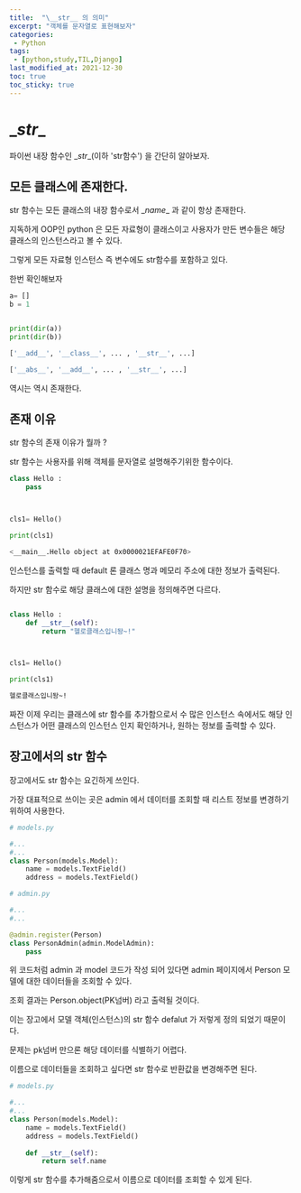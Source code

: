 ```yaml
---
title:  "\__str__ 의 의미"
excerpt: "객체를 문자열로 표현해보자"
categories:
 - Python
tags:
 - [python,study,TIL,Django]
last_modified_at: 2021-12-30
toc: true
toc_sticky: true
---
```


# \__str__ 



파이썬 내장 함수인 \__str__(이하 'str함수') 을 간단히 알아보자. 





## 모든 클래스에 존재한다.



str 함수는 모든 클래스의 내장 함수로서 \__name__ 과 같이 항상 존재한다.



지독하게 OOP인 python 은 모든 자료형이 클래스이고 사용자가 만든 변수들은 해당 클래스의 인스턴스라고 볼 수 있다.

그렇게 모든 자료형 인스턴스 즉 변수에도 str함수를 포함하고 있다.



한번 확인해보자



```python
a= []
b = 1


print(dir(a))
print(dir(b))
```

```bash
['__add__', '__class__', ... , '__str__', ...]

['__abs__', '__add__', ... , '__str__', ...]
```



역시는 역시 존재한다.



## 존재 이유



str 함수의 존재 이유가 뭘까 ?



str 함수는 사용자를 위해 객체를 문자열로 설명해주기위한 함수이다.



```python
class Hello :
    pass



cls1= Hello()

print(cls1)
```

```bash
<__main__.Hello object at 0x0000021EFAFE0F70>
```



인스턴스를 출력할 때 default 론 클래스 명과 메모리 주소에 대한 정보가 출력된다.



하지만 str 함수로 해당 클래스에 대한 설명을 정의해주면 다르다.



```python

class Hello :
    def __str__(self):
        return "헬로클래스입니돵~!"



cls1= Hello()

print(cls1)

```

```bash
헬로클래스입니돵~!
```



짜잔 이제 우리는 클래스에 str 함수를 추가함으로서 수 많은 인스턴스 속에서도 해당 인스턴스가 어떤 클래스의 인스턴스 인지 확인하거나, 원하는 정보를 출력할 수 있다.



## 장고에서의 str 함수



장고에서도 str 함수는 요긴하게 쓰인다.



가장 대표적으로 쓰이는 곳은 admin 에서 데이터를 조회할 때 리스트 정보를 변경하기 위하여 사용한다.



```python
# models.py

#...
#...
class Person(models.Model):
    name = models.TextField()
    address = models.TextField()
```

```python
# admin.py 

#...
#...

@admin.register(Person)
class PersonAdmin(admin.ModelAdmin):
    pass

```



위 코드처럼 admin 과 model  코드가 작성 되어 있다면 admin 페이지에서 Person 모델에 대한 데이터들을 조회할 수 있다.

조회 결과는 Person.object(PK넘버) 라고 출력될 것이다.



이는 장고에서 모델 객체(인스턴스)의 str 함수 defalut 가 저렇게 정의 되었기 때문이다.



문제는 pk넘버 만으론 해당 데이터를 식별하기 어렵다. 

이름으로 데이터들을 조회하고 싶다면 str 함수로 반환값을 변경해주면 된다.



```python
# models.py

#...
#...
class Person(models.Model):
    name = models.TextField()
    address = models.TextField()
    
    def __str__(self):
        return self.name
```



이렇게 str 함수를 추가해줌으로서 이름으로 데이터를 조회할 수 있게 된다.